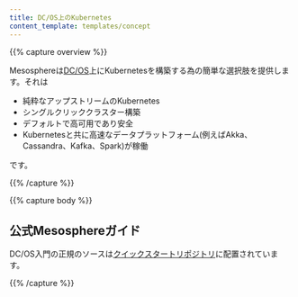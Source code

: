 ```yaml
---
title: DC/OS上のKubernetes
content_template: templates/concept
---
```


{{% capture overview %}}

Mesosphereは[DC/OS](https://mesosphere.com/product/)上にKubernetesを構築する為の簡単な選択肢を提供します。それは

* 純粋なアップストリームのKubernetes
* シングルクリッククラスター構築
* デフォルトで高可用であり安全
* Kubernetesと共に高速なデータプラットフォーム(例えばAkka、Cassandra、Kafka、Spark)が稼働

です。

{{% /capture %}}

{{% capture body %}}

## 公式Mesosphereガイド

DC/OS入門の正規のソースは[クイックスタートリポジトリ](https://github.com/mesosphere/dcos-kubernetes-quickstart)に配置されています。

{{% /capture %}}
